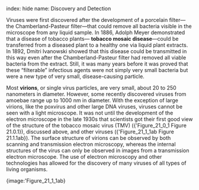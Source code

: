 index: hide
name: Discovery and Detection

Viruses were first discovered after the development of a porcelain filter—the Chamberland-Pasteur filter—that could remove all bacteria visible in the microscope from any liquid sample. In 1886, Adolph Meyer demonstrated that a disease of tobacco plants— **tobacco mosaic disease**—could be transferred from a diseased plant to a healthy one via liquid plant extracts. In 1892, Dmitri Ivanowski showed that this disease could be transmitted in this way even after the Chamberland-Pasteur filter had removed all viable bacteria from the extract. Still, it was many years before it was proved that these “filterable” infectious agents were not simply very small bacteria but were a new type of very small, disease-causing particle.

Most  **virions**, or single virus particles, are very small, about 20 to 250 nanometers in diameter. However, some recently discovered viruses from amoebae range up to 1000 nm in diameter. With the exception of large virions, like the poxvirus and other large DNA viruses, viruses cannot be seen with a light microscope. It was not until the development of the electron microscope in the late 1930s that scientists got their first good view of the structure of the tobacco mosaic virus (TMV) ({'Figure_21_0_1 Figure 21.0.1}), discussed above, and other viruses ({'Figure_21_1_1ab Figure 21.1.1ab}). The surface structure of virions can be observed by both scanning and transmission electron microscopy, whereas the internal structures of the virus can only be observed in images from a transmission electron microscope. The use of electron microscopy and other technologies has allowed for the discovery of many viruses of all types of living organisms.


{image:'Figure_21_1_1ab}
        
